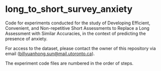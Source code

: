 # long_to_short_survey_anxiety

Code for experiments conducted for the study of Developing Efficient, Convenient, and Non-repetitive Short Assessments to Replace a Long Assessment with Similar Accuracies, in the context of predicting the presence of anxiety.

For access to the dataset, please contact the owner of this repository via email (billyuanhong.sun@mail.utoronto.ca).

The experiment code files are numbered in the order of steps.
